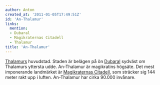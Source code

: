 ```yaml
---
author: Anton
created_at: '2011-01-05T17:49:51Z'
id: 'An-Thalamur'
links:
  mention:
  - Dubaral
  - Magikraternas Citadell
  - Thalamur
title: 'An-Thalamur'
---
```


[Thalamurs] huvudstad. Staden är belägen på ön [Dubaral] sydväst om Thalamurs yttersta udde.
An-Thalamur är magikratins högsäte. Det mest imponerande landmärket är [Magikraternas Citadell], som
sträcker sig 144 meter rakt upp i luften. An-Thalamur har cirka 90.000 invånare.

  [Thalamurs]: Thalamur
  [Dubaral]: Dubaral
  [Magikraternas Citadell]: Magikraternas_Citadell

